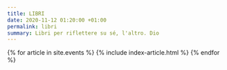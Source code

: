 ```yaml
---
title: LIBRI
date: 2020-11-12 01:20:00 +01:00
permalink: libri
summary: Libri per riflettere su sé, l'altro. Dio
---
```


<section class="post-index">
{% for article in site.events %}
{% include index-article.html %}
{% endfor %}
</section>